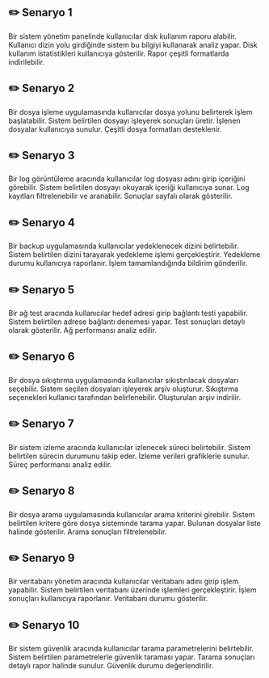 
## ✏️ Senaryo 1
Bir sistem yönetim panelinde kullanıcılar disk kullanım raporu alabilir. Kullanıcı dizin yolu girdiğinde sistem bu bilgiyi kullanarak analiz yapar. Disk kullanım istatistikleri kullanıcıya gösterilir. Rapor çeşitli formatlarda indirilebilir.

## ✏️ Senaryo 2
Bir dosya işleme uygulamasında kullanıcılar dosya yolunu belirterek işlem başlatabilir. Sistem belirtilen dosyayı işleyerek sonuçları üretir. İşlenen dosyalar kullanıcıya sunulur. Çeşitli dosya formatları desteklenir.

## ✏️ Senaryo 3
Bir log görüntüleme aracında kullanıcılar log dosyası adını girip içeriğini görebilir. Sistem belirtilen dosyayı okuyarak içeriği kullanıcıya sunar. Log kayıtları filtrelenebilir ve aranabilir. Sonuçlar sayfalı olarak gösterilir.

## ✏️ Senaryo 4
Bir backup uygulamasında kullanıcılar yedeklenecek dizini belirtebilir. Sistem belirtilen dizini tarayarak yedekleme işlemi gerçekleştirir. Yedekleme durumu kullanıcıya raporlanır. İşlem tamamlandığında bildirim gönderilir.

## ✏️ Senaryo 5
Bir ağ test aracında kullanıcılar hedef adresi girip bağlantı testi yapabilir. Sistem belirtilen adrese bağlantı denemesi yapar. Test sonuçları detaylı olarak gösterilir. Ağ performansı analiz edilir.

## ✏️ Senaryo 6
Bir dosya sıkıştırma uygulamasında kullanıcılar sıkıştırılacak dosyaları seçebilir. Sistem seçilen dosyaları işleyerek arşiv oluşturur. Sıkıştırma seçenekleri kullanıcı tarafından belirlenebilir. Oluşturulan arşiv indirilir.

## ✏️ Senaryo 7
Bir sistem izleme aracında kullanıcılar izlenecek süreci belirtebilir. Sistem belirtilen sürecin durumunu takip eder. İzleme verileri grafiklerle sunulur. Süreç performansı analiz edilir.

## ✏️ Senaryo 8
Bir dosya arama uygulamasında kullanıcılar arama kriterini girebilir. Sistem belirtilen kritere göre dosya sisteminde tarama yapar. Bulunan dosyalar liste halinde gösterilir. Arama sonuçları filtrelenebilir.

## ✏️ Senaryo 9
Bir veritabanı yönetim aracında kullanıcılar veritabanı adını girip işlem yapabilir. Sistem belirtilen veritabanı üzerinde işlemleri gerçekleştirir. İşlem sonuçları kullanıcıya raporlanır. Veritabanı durumu gösterilir.

## ✏️ Senaryo 10
Bir sistem güvenlik aracında kullanıcılar tarama parametrelerini belirtebilir. Sistem belirtilen parametrelerle güvenlik taraması yapar. Tarama sonuçları detaylı rapor halinde sunulur. Güvenlik durumu değerlendirilir.

